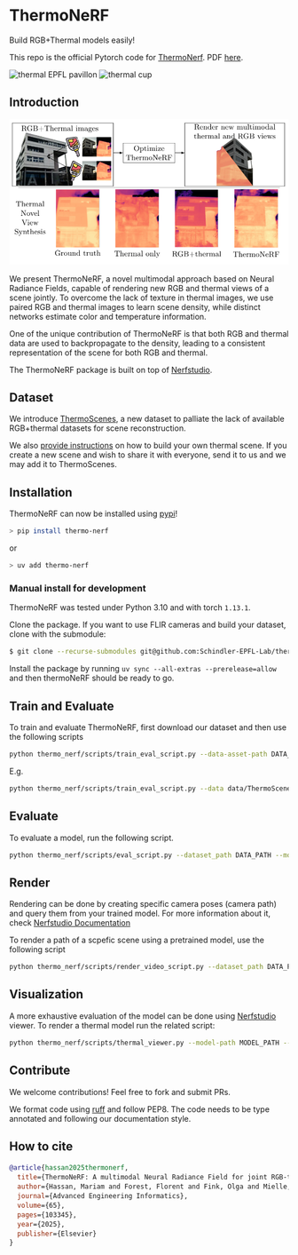 # ThermoNeRF

Build RGB+Thermal models easily!

This repo is the official Pytorch code for [ThermoNerf](https://www.sciencedirect.com/science/article/abs/pii/S1474034625002381). PDF [here](https://arxiv.org/abs/2403.12154).

![thermal EPFL pavillon](images/epfl_pavillon.gif)
![thermal cup](images/cup.gif)

## Introduction

![Summary of the method](images/summary.png)

We present ThermoNeRF, a novel multimodal approach based on Neural Radiance Fields, capable of rendering new RGB and thermal views of a scene jointly.
To overcome the lack of texture in thermal images, we use paired RGB and thermal images to learn scene density, while distinct networks estimate color and temperature information.

One of the unique contribution of ThermoNeRF is that both RGB and thermal data are used to backpropagate to the density, leading to a consistent representation of the scene for both RGB and thermal.

The ThermoNeRF package is built on top of [Nerfstudio](https://github.com/nerfstudio-project/nerfstudio).

## Dataset

We introduce [ThermoScenes](https://zenodo.org/records/10835108?token=eyJhbGciOiJIUzUxMiJ9.eyJpZCI6IjhlOWI4MTVmLWZlOGUtNDA0Mi1hMWE1LWM5OWYwODE1MjNkNSIsImRhdGEiOnt9LCJyYW5kb20iOiI3NDUwNzM3ZjAxNTlkZWVjNzI1NWY0MmYyMTQxMzdkMyJ9.3Ga9svyICCtX8FwVOWx0NSCx8AHzjb-aqbO1VRLVfUf_CK6fp7sPz2WopezuH3iPxrTag7ivoG1p56ND1eNpVg), a new dataset to palliate the lack of available RGB+thermal datasets for scene reconstruction.

We also [provide instructions](thermo_scenes/docs/Collect_new_dataset.md) on how to build your own thermal scene.
If you create a new scene and wish to share it with everyone, send it to us and we may add it to ThermoScenes.

## Installation

ThermoNeRF can now be installed using [pypi](https://pypi.org/project/thermo-nerf/)!

```bash
> pip install thermo-nerf
```

or

```bash
> uv add thermo-nerf
```

### Manual install for development

ThermoNeRF was tested under Python 3.10 and with torch `1.13.1`.

Clone the package.
If you want to use FLIR cameras and build your dataset, clone with the submodule:

```bash
$ git clone --recurse-submodules git@github.com:Schindler-EPFL-Lab/thermo-nerf.git
```

Install the package by running `uv sync --all-extras --prerelease=allow` and then thermoNeRF should be ready to go.

## Train and Evaluate

To train and evaluate ThermoNeRF, first download our dataset and then use the following scripts

```bash
python thermo_nerf/scripts/train_eval_script.py --data-asset-path DATA_PATH --model-type thermal-nerf --max-num-iterations ITERATIONS
```

E.g.

```bash
python thermo_nerf/scripts/train_eval_script.py --data data/ThermoScenes/double_robot/ --model_type thermal-nerf --max_num_iterations 1000
```

## Evaluate

To evaluate a model, run the following script.

```bash
python thermo_nerf/scripts/eval_script.py --dataset_path DATA_PATH --model_uri MODEL_PATH --output_folder RESULTS_PATH
```

## Render

Rendering can be done by creating specific camera poses (camera path) and query them from your trained model.
For more information about it, check [Nerfstudio Documentation](https://docs.nerf.studio/quickstart/viewer_quickstart.html)

To render a path of a scpefic scene using a pretrained model, use the following script

```bash
python thermo_nerf/scripts/render_video_script.py --dataset_path DATA_PATH --model_uri MODEL_PATH --camera_path_filename CAMERA_PATH_JSON --output_dir RENDER_RESULTS_PATH
```
## Visualization

A more exhaustive evaluation of the model can be done using [Nerfstudio](https://github.com/nerfstudio-project/nerfstudio) viewer.
To render a thermal model run the related script:
```bash
python thermo_nerf/scripts/thermal_viewer.py --model-path MODEL_PATH --dataset-path DATA_PATH
```

## Contribute

We welcome contributions! Feel free to fork and submit PRs.

We format code using [ruff](https://docs.astral.sh/ruff) and follow PEP8.
The code needs to be type annotated and following our documentation style.

## How to cite

```bibtex
@article{hassan2025thermonerf,
  title={ThermoNeRF: A multimodal Neural Radiance Field for joint RGB-thermal novel view synthesis of building facades},
  author={Hassan, Mariam and Forest, Florent and Fink, Olga and Mielle, Malcolm},
  journal={Advanced Engineering Informatics},
  volume={65},
  pages={103345},
  year={2025},
  publisher={Elsevier}
}
```
